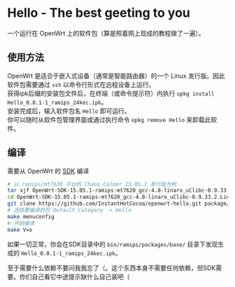 # Hello - The best geeting to you
一个运行在 OpenWrt 上的软件包（算是照着网上现成的教程做了一遍）。
## 使用方法
OpenWrt 是适合于嵌入式设备（通常是智能路由器）的一个 Linux 发行版。因此软件包需要通过 `ssh` 以命令行形式在远程设备上运行。  
获得ipk后缀的安装包文件后，在终端（或命令提示符）内执行 `opkg install Hello_0.0.1-1_ramips_24kec.ipk`。  
安装完成后，输入软件包名 `Hello` 即可运行。  
你可以随时从软件包管理界面或通过执行命令 `opkg remove Hello` 来卸载此软件。
## 编译
需要从 OpenWrt 的 [SDK](https://wiki.openwrt.org/zh-cn/doc/howto/obtain.firmware.sdk) 编译
   ```bash
   # 以 ramips/mt7620 平台的 Chaos Calmer 15.05.1 发行版为例
   tar xjf OpenWrt-SDK-15.05.1-ramips-mt7620_gcc-4.8-linaro_uClibc-0.9.33.2.Linux-x86_64.tar.bz2
   cd OpenWrt-SDK-15.05.1-ramips-mt7620_gcc-4.8-linaro_uClibc-0.9.33.2.Linux-x86_64.tar.bz2
   git clone https://github.com/InstantHotCocoa/openwrt-hello.git package/Hello
   # 选择要编译的包 Default Category -> Hello
   make menuconfig
   # 开始编译
   make V=s
   ```
如果一切正常，你会在SDK目录中的 `bin/ramips/packages/base/` 目录下发现生成的 `Hello_0.0.1-1_ramips_24kec.ipk`。  
  
至于需要什么依赖不要问我我忘了（。这个东西本身不需要任何依赖，但SDK需要。你们自己看它中途提示缺什么自己装吧（
